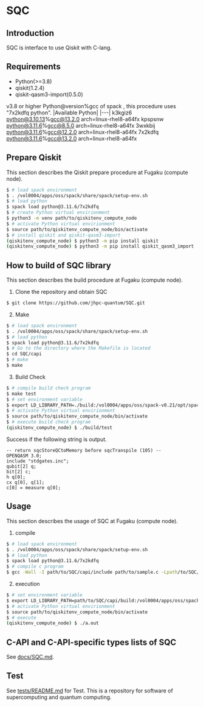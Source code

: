 # SQC

## Introduction
SQC is interface to use Qiskit with C-lang.

## Requirements
- Python(>=3.8)
- qiskit(1.2.4)
- qiskit-qasm3-import(0.5.0)

v3.8 or higher Python@version%gcc of spack , this procedure uses "7x2kdfq python".
|Available Python|
|---|
k3kgiz6 python@3.10.13%gcc@13.2.0 arch=linux-rhel8-a64fx
kpspsnw python@3.11.6%gcc@8.5.0 arch=linux-rhel8-a64fx
3wxkbij python@3.11.6%gcc@12.2.0 arch=linux-rhel8-a64fx
7x2kdfq python@3.11.6%gcc@13.2.0 arch=linux-rhel8-a64fx

## Prepare Qiskit
This section describes the Qiskit prepare procedure at Fugaku (compute node).
```bash
$ # load spack environment 
$ . /vol0004/apps/oss/spack/share/spack/setup-env.sh
$ # load python 
$ spack load python@3.11.6/7x2kdfq
$ # create Python virtual envirionment
$ python3 -m venv path/to/qiskitenv_compute_node
$ # activate Python virtual envirionment
$ source path/to/qiskitenv_compute_node/bin/activate
$ # install qiskit and qiskit-qasm3-import
(qiskitenv_compute_node) $ python3 -m pip install qiskit
(qiskitenv_compute_node) $ python3 -m pip install qiskit_qasm3_import
```

## How to build of SQC library
This section describes the build procedure at Fugaku (compute node).

1) Clone the repository and obtain SQC
```bash
$ git clone https://github.com/jhpc-quantum/SQC.git
```

2) Make
```bash
$ # load spack environment 
$ . /vol0004/apps/oss/spack/share/spack/setup-env.sh
$ # load python 
$ spack load python@3.11.6/7x2kdfq
$ # Go to the directory where the Makefile is located
$ cd SQC/capi
$ # make
$ make
```
3) Build Check
```bash
$ # compile build check program
$ make test
$ # set environment variable
$ export LD_LIBRARY_PATH=./build:/vol0004/apps/oss/spack-v0.21/opt/spack/linux-rhel8-a64fx/gcc-13.2.0/python-3.11.6-7x2kdfqu57k7ej5hvkhbz6mjptpqhwuy/lib
$ # activate Python virtual envirionment
$ source path/to/qiskitenv_compute_node/bin/activate
$ # execute build check program
(qiskitenv_compute_node) $ ./build/test
```
Success if the following string is output.
```
-- return sqcStoreQCtoMemory before sqcTranspile (105) --
OPENQASM 3.0;
include "stdgates.inc";
qubit[2] q;
bit[2] c;
h q[0];
cx q[0], q[1];
c[0] = measure q[0];
```

## Usage
This section describes the usage of SQC at Fugaku (compute node).
1) compile
```bash
$ # load spack environment
$ . /vol0004/apps/oss/spack/share/spack/setup-env.sh
$ # load python 
$ spack load python@3.11.6/7x2kdfq 
$ # compile c program
$ gcc -Wall -I path/to/SQC/capi/include path/to/sample.c -Lpath/to/SQC/capi/build -lsqc_api 
```

2) execution 
```bash
$ # set environment variable
$ export LD_LIBRARY_PATH=path/to/SQC/capi/build:/vol0004/apps/oss/spack-v0.21/opt/spack/linux-rhel8-a64fx/gcc-13.2.0/python-3.11.6-7x2kdfqu57k7ej5hvkhbz6mjptpqhwuy/lib
$ # activate Python virtual envirionment
$ source path/to/qiskitenv_compute_node/bin/activate
$ # execute
(qiskitenv_compute_node) $ ./a.out
```

## C-API and C-API-specific types lists of SQC 
See [docs/SQC.md](docs/SQC.md).

## Test
See [tests/README.md](tests/README.md) for Test.
This is a repository for software of supercomputing and quantum computing.

